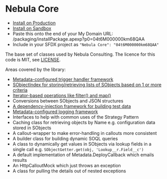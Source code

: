 # Nebula Core

 - [Install on Production](https://login.salesforce.com/packaging/installPackage.apexp?p0=04t6M000000km68QAA)
 - [Install on Sandbox](https://test.salesforce.com/packaging/installPackage.apexp?p0=04t6M000000km68QAA)
 - Paste this onto the end of your My Domain URL: /packaging/installPackage.apexp?p0=04t6M000000km68QAA
 - Include in your SFDX project as `"Nebula Core": "04t6M000000km68QAA"`
 
The base set of classes used by Nebula Consulting. The licence for this code is MIT, see [LICENSE](LICENSE). 

Areas covered by the library:

  - [Metadata-configured trigger handler framework](force-app/triggerFramework/MetadataTriggerManager.md)
  - [SObjectIndex for storing/retrieving lists of SObjects based on 1 or more criteria](force-app/sObjectIndex/SObjectIndex.md)
  - [Iterator-based operations like filter() and map()](force-app/lazyIterator/LazyIterator.md)
  - Conversions between SObjects and JSON structures
  - [A dependency-injection framework for building test data](force-app/testRecordGenerator/TestRecordGenerator.md)
  - [Metadata-configured logging framework](force-app/logger/Logger.md)
  - Interfaces to help with common uses of the Strategy Pattern 
  - Caching class for retrieving objects by Name e.g. configuration data stored in SObjects
  - A callout-wrapper to make error-handling in callouts more consistent
  - A builder class for building dynamic SOQL queries
  - A class to dynamically get values in SObjects via lookup fields in a single call e.g. `SObjectGetter.get(obj, 'Lookup__r.Field__c')`
  - A default implementation of Metadata.DeployCallback which emails results
  - An HttpCalloutMock which just throws an exception
  - A class for pulling the details out of nested exceptions

